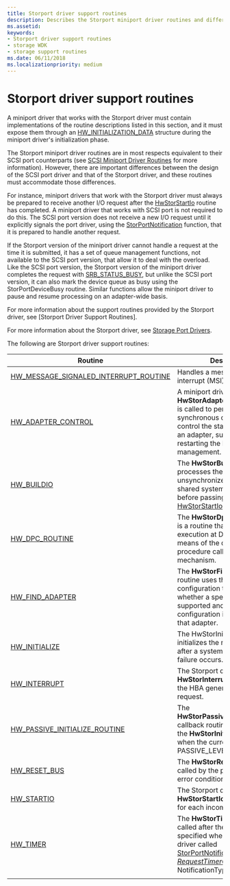 ```yaml
---
title: Storport driver support routines
description: Describes the Storport miniport driver routines and differences between the design of the SCSI port driver and that of the Storport driver.
ms.assetid: 
keywords:
- Storport driver support routines
- storage WDK
- storage support routines
ms.date: 06/11/2018
ms.localizationpriority: medium
---
```


# Storport driver support routines

A miniport driver that works with the Storport driver must contain implementations of the routine descriptions listed in this section, and it must expose them through an [HW_INITIALIZATION_DATA](https://docs.microsoft.com/windows-hardware/drivers/ddi/content/storport/ns-storport-_hw_initialization_data) structure during the miniport driver's initialization phase. 

The Storport miniport driver routines are in most respects equivalent to their SCSI port counterparts (see [SCSI Miniport Driver Routines](https://docs.microsoft.com/windows-hardware/drivers/storage/required-and-optional-scsi-miniport-driver-routines) for more information). However, there are important differences between the design of the SCSI port driver and that of the Storport driver, and these routines must accommodate those differences. 

For instance, miniport drivers that work with the Storport driver must always be prepared to receive another I/O request after the [HwStorStartIo](https://docs.microsoft.com/windows-hardware/drivers/ddi/content/storport/nc-storport-hw_startio) routine has completed. A miniport driver that works with SCSI port is not required to do this. The SCSI port version does not receive a new I/O request until it explicitly signals the port driver, using the [StorPortNotification](https://docs.microsoft.com/windows-hardware/drivers/ddi/content/storport/nf-storport-storportnotification) function, that it is prepared to handle another request. 

If the Storport version of the miniport driver cannot handle a request at the time it is submitted, it has a set of queue management functions, not available to the SCSI port version, that allow it to deal with the overload. Like the SCSI port version, the Storport version of the miniport driver completes the request with [SRB_STATUS_BUSY](https://docs.microsoft.com/windows-hardware/drivers/ddi/content/storport/nf-storport-storportdevicebusy), but unlike the SCSI port version, it can also mark the device queue as busy using the StorPortDeviceBusy routine. Similar functions allow the miniport driver to pause and resume processing on an adapter-wide basis.

For more information about the support routines provided by the Storport driver, see [Storport Driver Support Routines].

For more information about the Storport driver, see [Storage Port Drivers](https://docs.microsoft.com/windows-hardware/drivers/storage/storage-port-drivers). 

The following are Storport driver support routines:

| Routine  |Description   |
|---|---|
|[HW_MESSAGE_SIGNALED_INTERRUPT_ROUTINE](https://docs.microsoft.com/windows-hardware/drivers/ddi/content/storport/nc-storport-hw_message_signaled_interrupt_routine)| Handles a message signaled interrupt (MSI). |
|[HW_ADAPTER_CONTROL](https://docs.microsoft.com/windows-hardware/drivers/ddi/content/storport/nc-storport-hw_adapter_control)|A miniport driver's **HwStorAdapterControl** routine is called to perform synchronous operations to control the state or behavior of an adapter, such as stopping or restarting the HBA for power management.|
|[HW_BUILDIO](https://docs.microsoft.com/windows-hardware/drivers/ddi/content/storport/nc-storport-hw_buildio)|The **HwStorBuildIo** routine processes the SRB with unsynchronized access to shared system data structures before passing it to [HwStorStartIo](https://docs.microsoft.com/windows-hardware/drivers/ddi/content/storport/nc-storport-hw_startio).|
|[HW_DPC_ROUTINE](https://docs.microsoft.com/windows-hardware/drivers/ddi/content/storport/nc-storport-hw_dpc_routine)|The **HwStorDpcRoutine** routine is a routine that is deferred for execution at DISPATCH IRQL by means of the deferred procedure call (DPC) mechanism.|
|[HW_FIND_ADAPTER](https://docs.microsoft.com/windows-hardware/drivers/ddi/content/storport/nc-storport-hw_find_adapter)|The **HwStorFindAdapter** routine uses the supplied configuration to determine whether a specific HBA is supported and, if it is, to return configuration information about that adapter.|
|[HW_INITIALIZE](https://docs.microsoft.com/windows-hardware/drivers/ddi/content/storport/nc-storport-hw_initialize)|The HwStorInitialize routine initializes the miniport driver after a system reboot or power failure occurs.|
|[HW_INTERRUPT](https://docs.microsoft.com/windows-hardware/drivers/ddi/content/storport/nc-storport-hw_interrupt)|The Storport driver calls the **HwStorInterrupt** routine after the HBA generates an interrupt request.|
|[HW_PASSIVE_INITIALIZE_ROUTINE](https://docs.microsoft.com/windows-hardware/drivers/ddi/content/storport/nc-storport-hw_passive_initialize_routine)|The **HwStorPassiveInitializeRoutine** callback routine is called after the **HwStorInitialize** routine when the current IRQL is at PASSIVE_LEVEL.|
|[HW_RESET_BUS](https://docs.microsoft.com/windows-hardware/drivers/ddi/content/storport/nc-storport-hw_reset_bus)|The **HwStorResetBus** routine is called by the port driver to clear error conditions.|
|[HW_STARTIO](https://docs.microsoft.com/windows-hardware/drivers/ddi/content/storport/nc-storport-hw_startio)|The Storport driver calls the **HwStorStartIo** routine one time for each incoming I/O request.|
|[HW_TIMER](https://docs.microsoft.com/windows-hardware/drivers/ddi/content/storport/nc-storport-hw_timer)|The **HwStorTimer** routine is called after the interval that is specified when the miniport driver called [StorPortNotification](https://docs.microsoft.com/windows-hardware/drivers/ddi/content/storport/nf-storport-storportnotification) with the *[RequestTimerCall](https://docs.microsoft.com/windows-hardware/drivers/ddi/content/storport/nf-storport-storportnotification)* NotificationType value.|
|[]()||
